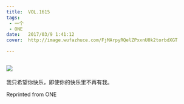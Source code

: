 ```yaml
---
title:	VOL.1615
tags:
 - 一个
 - ONE
date:	2017/03/9 1:41:12
cover:	http://image.wufazhuce.com/FjMArpyRQelZPxxnU0k2torbdXGT

---
```

![](http://image.wufazhuce.com/FjMArpyRQelZPxxnU0k2torbdXGT)
---

我只希望你快乐，即使你的快乐里不再有我。
 
Reprinted from ONE
